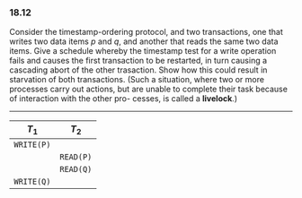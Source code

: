 ### 18.12

Consider the timestamp-ordering protocol, and two transactions, one that writes two data items $p$ and $q$, and another that reads the same two data items. Give a schedule whereby the timestamp test for a write operation fails and causes the first transaction to be restarted, in turn causing a cascading abort of the other trasaction. Show how this could result in starvation of both transactions. (Such a situation, where two or more processes carry out actions, but are unable to complete their task because of interaction with the other pro-
cesses, is called a **livelock**.)

---

| $T_1$          | $T_2$   | 
|----------------|---------|
| ```WRITE(P)``` |         | 
|                | ```READ(P)``` |          
|                | ```READ(Q)``` |          
| ```WRITE(Q)``` |         |          
